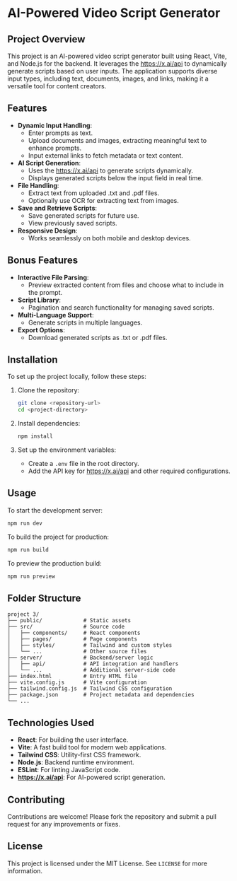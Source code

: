 # AI-Powered Video Script Generator

## Project Overview
This project is an AI-powered video script generator built using React, Vite, and Node.js for the backend. It leverages the https://x.ai/api to dynamically generate scripts based on user inputs. The application supports diverse input types, including text, documents, images, and links, making it a versatile tool for content creators.

## Features
- **Dynamic Input Handling**:
  - Enter prompts as text.
  - Upload documents and images, extracting meaningful text to enhance prompts.
  - Input external links to fetch metadata or text content.
- **AI Script Generation**:
  - Uses the https://x.ai/api to generate scripts dynamically.
  - Displays generated scripts below the input field in real time.
- **File Handling**:
  - Extract text from uploaded .txt and .pdf files.
  - Optionally use OCR for extracting text from images.
- **Save and Retrieve Scripts**:
  - Save generated scripts for future use.
  - View previously saved scripts.
- **Responsive Design**:
  - Works seamlessly on both mobile and desktop devices.

## Bonus Features
- **Interactive File Parsing**:
  - Preview extracted content from files and choose what to include in the prompt.
- **Script Library**:
  - Pagination and search functionality for managing saved scripts.
- **Multi-Language Support**:
  - Generate scripts in multiple languages.
- **Export Options**:
  - Download generated scripts as .txt or .pdf files.

## Installation
To set up the project locally, follow these steps:

1. Clone the repository:
   ```bash
   git clone <repository-url>
   cd <project-directory>
   ```

2. Install dependencies:
   ```bash
   npm install
   ```

3. Set up the environment variables:
   - Create a `.env` file in the root directory.
   - Add the API key for https://x.ai/api and other required configurations.

## Usage
To start the development server:
```bash
npm run dev
```

To build the project for production:
```bash
npm run build
```

To preview the production build:
```bash
npm run preview
```

## Folder Structure
```
project 3/
├── public/             # Static assets
├── src/                # Source code
│   ├── components/     # React components
│   ├── pages/          # Page components
│   ├── styles/         # Tailwind and custom styles
│   └── ...             # Other source files
├── server/             # Backend/server logic
│   ├── api/            # API integration and handlers
│   └── ...             # Additional server-side code
├── index.html          # Entry HTML file
├── vite.config.js      # Vite configuration
├── tailwind.config.js  # Tailwind CSS configuration
├── package.json        # Project metadata and dependencies
└── ...
```

## Technologies Used
- **React**: For building the user interface.
- **Vite**: A fast build tool for modern web applications.
- **Tailwind CSS**: Utility-first CSS framework.
- **Node.js**: Backend runtime environment.
- **ESLint**: For linting JavaScript code.
- **https://x.ai/api**: For AI-powered script generation.

## Contributing
Contributions are welcome! Please fork the repository and submit a pull request for any improvements or fixes.

## License
This project is licensed under the MIT License. See `LICENSE` for more information.

